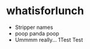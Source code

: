 whatisforlunch
==============

 * Stripper names
 * poop panda poop
 * Ummmm really... 
 1Test
 Test
 